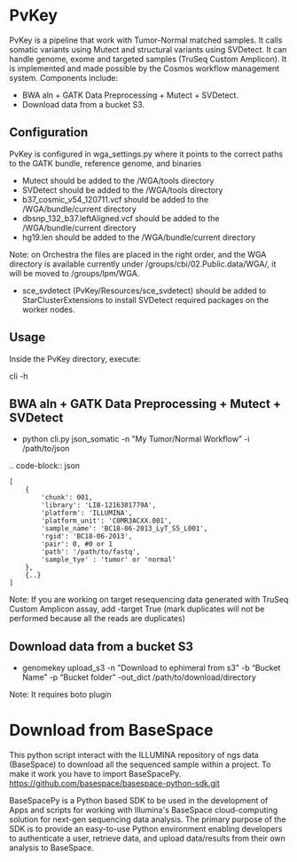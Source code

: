 PvKey
=====
PvKey is a pipeline that work with Tumor-Normal matched samples. It calls somatic variants using Mutect and structural variants using SVDetect.
It can handle genome, exome and targeted samples (TruSeq Custom Amplicon). It is implemented and made possible by the Cosmos workflow management system.
Components include:
* BWA aln + GATK Data Preprocessing + Mutect + SVDetect.
* Download data from a bucket S3.


Configuration
-------------
PvKey is configured in wga_settings.py where it points to the correct paths to the GATK bundle, reference genome, and binaries 
* Mutect should be added to the /WGA/tools directory 
* SVDetect should be added to the /WGA/tools directory
* b37_cosmic_v54_120711.vcf should be added to the /WGA/bundle/current directory 
* dbsnp_132_b37.leftAligned.vcf should be added to the /WGA/bundle/current directory 
* hg19.len should be added to the /WGA/bundle/current directory

Note: on Orchestra the files are placed in the right order, and the WGA directory is available currently under /groups/cbi/02.Public.data/WGA/, it will be moved to /groups/lpm/WGA.

* sce_svdetect (PvKey/Resources/sce_svdetect) should be added to StarClusterExtensions to install SVDetect required packages on the worker nodes.

Usage
-----
Inside the PvKey directory, execute:

cli -h

BWA aln + GATK Data Preprocessing + Mutect + SVDetect
------------------------------------------
* python cli.py json_somatic -n "My Tumor/Normal Workflow” -i /path/to/json

.. code-block:: json
    
    [
        {
            'chunk': 001,
            'library': 'LIB-1216301779A',
            'platform': 'ILLUMINA',
            'platform_unit': 'C0MR3ACXX.001', 
            'sample_name': 'BC18-06-2013_LyT_S5_L001',
            'rgid': 'BC18-06-2013',
            'pair': 0, #0 or 1
            'path': '/path/to/fastq',
            'sample_tye' : 'tumor' or 'normal'
        },
        {..}
    ]
    
Note: If you are working on target resequencing data generated with TruSeq Custom Amplicon assay, add -target True (mark duplicates will not be performed because all the reads are duplicates)

Download data from a bucket S3
------------------------------
* genomekey upload_s3 -n "Download to ephimeral from s3” -b “Bucket Name” -p “Bucket folder” -out_dict  /path/to/download/directory

Note: It requires boto plugin


Download from BaseSpace
=======================
This python script interact with the ILLUMINA repository of ngs data (BaseSpace) to download all the sequenced sample within a project. To make it work you have to import BaseSpacePy.
https://github.com/basespace/basespace-python-sdk.git

BaseSpacePy is a Python based SDK to be used in the development of Apps and scripts for working with Illumina's BaseSpace cloud-computing solution for next-gen sequencing data analysis. 
The primary purpose of the SDK is to provide an easy-to-use Python environment enabling developers to authenticate a user, retrieve data, and upload data/results from their own analysis to BaseSpace.

